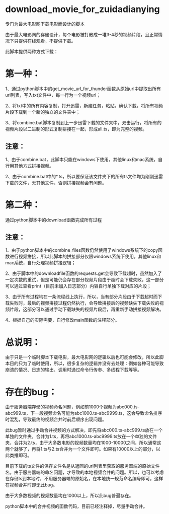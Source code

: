 # download_movie_for_zuidadianying

专门为最大电影网下载电影而设计的脚本

由于最大电影网的存储设计，每个电影被打散成一堆3-4秒的视频片段，且正常情况下只提供在线观看，不提供下载。

此脚本提供两种方式下载：

# 第一种：

1、通过python脚本中的get_movie_url_for_thunder函数从原始url中提取出所有url列表，写入txt文件中，每一行为一个视频url；

2、将txt中的所有内容复制，打开迅雷，新建任务，粘贴，确认下载，将所有视频片段下载到一个新的独立的文件夹中；

3、将combine.bat脚本复制到上一步迅雷下载的文件夹中，双击运行，将所有的视频片段以二进制的形式复制拼接在一起，形成all.ts，即为完整的视频。

## 注意：

1、由于combine.bat，此脚本只能在windows下使用，其他linux和mac系统，自行用其他方式拼接视频。

2、由于combine.bat中的*.ts，所以要保证该文件夹下的所有ts文件均为刚刚迅雷下载的文件，无其他文件，否则拼接视频会有问题。


# 第二种：

通过python脚本中的download函数完成所有过程

## 注意：

1、由于python脚本中的combine_files函数仍然使用了windows系统下的copy函数进行视频拼接，所以此脚本的拼接部分仅限windows系统下使用，其他linux和mac系统，自行处理视频拼接逻辑；

2、由于脚本中的downloadfile函数的requests.get会导致下载超时，虽然加入了一定次数的重试，但是可能仍会存在部分视频片段由于超时会下载失败，这一部分可以通过查看print（目前未加入日志部分）内容自行单独下载对应的片段；

3、由于所有过程均在一条流程线上执行，所以，当有部分片段由于下载超时而下载失败时，最后的视频拼接过程仍然执行，会导致拼接后的视频缺失下载失败的视频片段，这部分可以通过手动下载缺失的视频片段后，再重新手动拼接视频解决。

4、根据自己的实际需要，自行修改main函数的注释部分。


# 总说明：

由于只是一个临时脚本下载电影，最大电影网的逻辑以后也可能会修改，所以此脚本目的只为了临时使用，所以，很多复杂的逻辑并没有去处理：例如各种可能导致崩溃的情况、日志的输出、调用时通过命令行传参、多线程下载等等。

# 存在的bug：
由于服务器端存储的视频命名问题，例如前1000个视频为abc000.ts-abc999.ts，下一段视频命名可能为abc1000.ts-abc9999.ts，这会导致命名排序时混乱，导致最终的视频合并时前后顺序出现问题。

此bug暂时通过手动合并视频的方式解决，即先将abc000.ts-abc999.ts放在一个单独的文件夹，合并为1.ts，再将abc1000.ts-abc9999.ts放在一个单独的文件夹，合并为2.ts，由于大多数电影的视频数量均在1000-10000之间，所以通常这两个就够了，再将1.ts与2.ts合并为一个文件即可。如果有10000以上的部分，以此类推即可。

目前下载的ts文件的保存文件名是从返回的url列表里获取的服务器端的原始文件名，由于服务器端的命名问题，才导致的本地视频合并的问题。所以，也可以考虑在存储ts到本地时，不用服务器端的原始名，在本地统一规范命名编号即可，这样在视频合并时即无此bug。

由于大多数视频的视频数量均在1000以上，所以此bug普遍存在。

python脚本中的合并视频的函数代码，目前已经注释掉，尽量手动合并。

